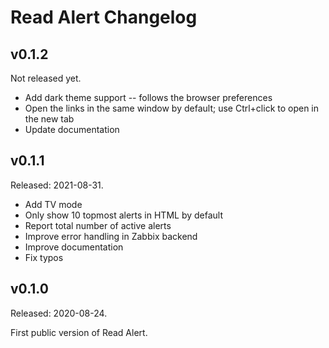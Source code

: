 Read Alert Changelog
====================

v0.1.2
------

Not released yet.

 - Add dark theme support -- follows the browser preferences
 - Open the links in the same window by default; use Ctrl+click to open in the new tab
 - Update documentation


v0.1.1
------

Released: 2021-08-31.

 - Add TV mode
 - Only show 10 topmost alerts in HTML by default
 - Report total number of active alerts
 - Improve error handling in Zabbix backend
 - Improve documentation
 - Fix typos


v0.1.0
------

Released: 2020-08-24.

First public version of Read Alert.
